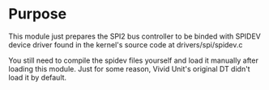 # Purpose

This module just prepares the SPI2 bus controller to be binded with SPIDEV device driver found in the kernel's source code at drivers/spi/spidev.c

You still need to compile the spidev files yourself and load it manually after loading this module. Just for some reason, Vivid Unit's original DT didn't load it by default.